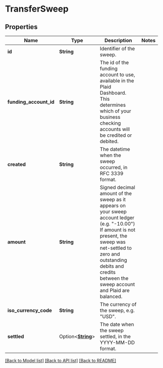 # TransferSweep

## Properties

Name | Type | Description | Notes
------------ | ------------- | ------------- | -------------
**id** | **String** | Identifier of the sweep. | 
**funding_account_id** | **String** | The id of the funding account to use, available in the Plaid Dashboard. This determines which of your business checking accounts will be credited or debited. | 
**created** | **String** | The datetime when the sweep occurred, in RFC 3339 format. | 
**amount** | **String** | Signed decimal amount of the sweep as it appears on your sweep account ledger (e.g. \"-10.00\")  If amount is not present, the sweep was net-settled to zero and outstanding debits and credits between the sweep account and Plaid are balanced. | 
**iso_currency_code** | **String** | The currency of the sweep, e.g. \"USD\". | 
**settled** | Option<[**String**](string.md)> | The date when the sweep settled, in the YYYY-MM-DD format. | 

[[Back to Model list]](../README.md#documentation-for-models) [[Back to API list]](../README.md#documentation-for-api-endpoints) [[Back to README]](../README.md)


